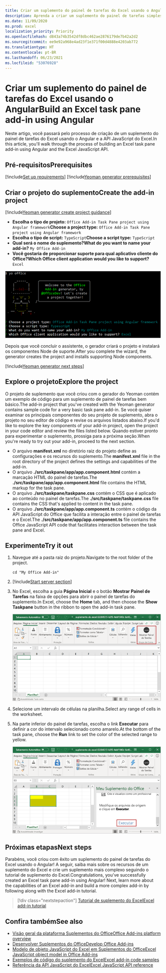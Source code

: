 ```yaml
---
title: Criar um suplemento do painel de tarefas do Excel usando o Angular
description: Aprenda a criar um suplemento do painel de tarefas simples do Excel usando a API do Office JS e o lado a lado.
ms.date: 11/09/2020
ms.prod: excel
localization_priority: Priority
ms.openlocfilehash: d843a74b3542df8dbc462ae2876179de7b42a2d2
ms.sourcegitcommit: ee9e92a968e4ad23f1e371f00d4888e4203ab772
ms.translationtype: HT
ms.contentlocale: pt-BR
ms.lasthandoff: 06/23/2021
ms.locfileid: "53076928"
---
```

# <a name="build-an-excel-task-pane-add-in-using-angular"></a><span data-ttu-id="add67-103">Criar um suplemento do painel de tarefas do Excel usando o Angular</span><span class="sxs-lookup"><span data-stu-id="add67-103">Build an Excel task pane add-in using Angular</span></span>

<span data-ttu-id="add67-104">Neste artigo, você passará pelo processo de criação de um suplemento do painel de tarefas do Excel usando o Angular e a API JavaScript do Excel.</span><span class="sxs-lookup"><span data-stu-id="add67-104">In this article, you'll walk through the process of building an Excel task pane add-in using Angular and the Excel JavaScript API.</span></span>

## <a name="prerequisites"></a><span data-ttu-id="add67-105">Pré-requisitos</span><span class="sxs-lookup"><span data-stu-id="add67-105">Prerequisites</span></span>

[!include[Set up requirements](../includes/set-up-dev-environment-beforehand.md)]
[!include[Yeoman generator prerequisites](../includes/quickstart-yo-prerequisites.md)]

## <a name="create-the-add-in-project"></a><span data-ttu-id="add67-106">Criar o projeto do suplemento</span><span class="sxs-lookup"><span data-stu-id="add67-106">Create the add-in project</span></span>

[!include[Yeoman generator create project guidance](../includes/yo-office-command-guidance.md)]

- <span data-ttu-id="add67-107">**Escolha o tipo de projeto:** `Office Add-in Task Pane project using Angular framework`</span><span class="sxs-lookup"><span data-stu-id="add67-107">**Choose a project type:** `Office Add-in Task Pane project using Angular framework`</span></span>
- <span data-ttu-id="add67-108">**Escolha o tipo de script:** `TypeScript`</span><span class="sxs-lookup"><span data-stu-id="add67-108">**Choose a script type:** `TypeScript`</span></span>
- <span data-ttu-id="add67-109">**Qual será o nome do suplemento?**</span><span class="sxs-lookup"><span data-stu-id="add67-109">**What do you want to name your add-in?**</span></span> `My Office Add-in`
- <span data-ttu-id="add67-110">**Você gostaria de proporcionar suporte para qual aplicativo cliente do Office?**</span><span class="sxs-lookup"><span data-stu-id="add67-110">**Which Office client application would you like to support?**</span></span> `Excel`

![Captura de tela da interface de linha de comando do gerador de Suplemento do Yeoman Office, com tipo de projeto definido para a estrutura Angular.](../images/yo-office-excel-angular-2.png)

<span data-ttu-id="add67-112">Depois que você concluir o assistente, o gerador criará o projeto e instalará os componentes Node de suporte.</span><span class="sxs-lookup"><span data-stu-id="add67-112">After you complete the wizard, the generator creates the project and installs supporting Node components.</span></span>

[!include[Yeoman generator next steps](../includes/yo-office-next-steps.md)]

## <a name="explore-the-project"></a><span data-ttu-id="add67-113">Explore o projeto</span><span class="sxs-lookup"><span data-stu-id="add67-113">Explore the project</span></span>

<span data-ttu-id="add67-114">O projeto de suplemento que você criou com o gerador do Yeoman contém um exemplo de código para um suplemento de painel de tarefas bem básico.</span><span class="sxs-lookup"><span data-stu-id="add67-114">The add-in project that you've created with the Yeoman generator contains sample code for a very basic task pane add-in.</span></span> <span data-ttu-id="add67-115">Se você quiser examinar os principais componentes do seu projeto de suplemento, abra o projeto no seu editor de código e revise os arquivos listados abaixo.</span><span class="sxs-lookup"><span data-stu-id="add67-115">If you'd like to explore the key components of your add-in project, open the project in your code editor and review the files listed below.</span></span> <span data-ttu-id="add67-116">Quando estiver pronto para experimentar o suplemento, prossiga para a próxima seção.</span><span class="sxs-lookup"><span data-stu-id="add67-116">When you're ready to try out your add-in, proceed to the next section.</span></span>

- <span data-ttu-id="add67-117">O arquivo **manifest.xml** no diretório raiz do projeto define as configurações e os recursos do suplemento.</span><span class="sxs-lookup"><span data-stu-id="add67-117">The **manifest.xml** file in the root directory of the project defines the settings and capabilities of the add-in.</span></span>
- <span data-ttu-id="add67-118">O arquivo **./src/taskpane/app/app.component.html** contém a marcação HTML do painel de tarefas.</span><span class="sxs-lookup"><span data-stu-id="add67-118">The **./src/taskpane/app/app.component.html** file contains the HTML markup for the task pane.</span></span>
- <span data-ttu-id="add67-119">O arquivo **./src/taskpane/taskpane.css** contém o CSS que é aplicado ao conteúdo no painel de tarefas.</span><span class="sxs-lookup"><span data-stu-id="add67-119">The **./src/taskpane/taskpane.css** file contains the CSS that's applied to content in the task pane.</span></span>
- <span data-ttu-id="add67-120">O arquivo **./src/taskpane/app/app.component.ts** contém o código da API JavaScript do Office que facilita a interação entre o painel de tarefas e o Excel.</span><span class="sxs-lookup"><span data-stu-id="add67-120">The **./src/taskpane/app/app.component.ts** file contains the Office JavaScript API code that facilitates interaction between the task pane and Excel.</span></span>

## <a name="try-it-out"></a><span data-ttu-id="add67-121">Experimente</span><span class="sxs-lookup"><span data-stu-id="add67-121">Try it out</span></span>

1. <span data-ttu-id="add67-122">Navegue até a pasta raiz do projeto.</span><span class="sxs-lookup"><span data-stu-id="add67-122">Navigate to the root folder of the project.</span></span>

    ```command&nbsp;line
    cd "My Office Add-in"
    ```

2. [!include[Start server section](../includes/quickstart-yo-start-server-excel.md)] 

3. <span data-ttu-id="add67-123">No Excel, escolha a guia **Página Inicial** e o botão **Mostrar Painel de Tarefas** na faixa de opções para abrir o painel de tarefas do suplemento.</span><span class="sxs-lookup"><span data-stu-id="add67-123">In Excel, choose the **Home** tab, and then choose the **Show Taskpane** button in the ribbon to open the add-in task pane.</span></span>

    ![Captura de tela do menu da página inicial do Excel, com o botão Mostrar Painel de Tarefas realçado.](../images/excel-quickstart-addin-3b.png)

4. <span data-ttu-id="add67-125">Selecione um intervalo de células na planilha.</span><span class="sxs-lookup"><span data-stu-id="add67-125">Select any range of cells in the worksheet.</span></span>

5. <span data-ttu-id="add67-126">Na parte inferior do painel de tarefas, escolha o link **Executar** para definir a cor do intervalo selecionado como amarelo.</span><span class="sxs-lookup"><span data-stu-id="add67-126">At the bottom of the task pane, choose the **Run** link to set the color of the selected range to yellow.</span></span>

    ![Captura de tela do Excel, com o painel de tarefas do suplemento aberto e o botão Executar realçado no painel de tarefas do suplemento.](../images/excel-quickstart-addin-3c.png)

## <a name="next-steps"></a><span data-ttu-id="add67-128">Próximas etapas</span><span class="sxs-lookup"><span data-stu-id="add67-128">Next steps</span></span>

<span data-ttu-id="add67-p102">Parabéns, você criou com êxito um suplemento do painel de tarefas do Excel usando o Angular! A seguir, saiba mais sobre os recursos de um suplemento do Excel e crie um suplemento mais complexo seguindo o tutorial de suplemento do Excel.</span><span class="sxs-lookup"><span data-stu-id="add67-p102">Congratulations, you've successfully created an Excel task pane add-in using Angular! Next, learn more about the capabilities of an Excel add-in and build a more complex add-in by following along with the Excel add-in tutorial.</span></span>

> [!div class="nextstepaction"]
> [<span data-ttu-id="add67-131">Tutorial de suplemento do Excel</span><span class="sxs-lookup"><span data-stu-id="add67-131">Excel add-in tutorial</span></span>](../tutorials/excel-tutorial.md)

## <a name="see-also"></a><span data-ttu-id="add67-132">Confira também</span><span class="sxs-lookup"><span data-stu-id="add67-132">See also</span></span>

* [<span data-ttu-id="add67-133">Visão geral da plataforma Suplementos do Office</span><span class="sxs-lookup"><span data-stu-id="add67-133">Office Add-ins platform overview</span></span>](../overview/office-add-ins.md)
* [<span data-ttu-id="add67-134">Desenvolver Suplementos do Office</span><span class="sxs-lookup"><span data-stu-id="add67-134">Develop Office Add-ins</span></span>](../develop/develop-overview.md)
* [<span data-ttu-id="add67-135">Modelo de objeto JavaScript do Excel em Suplementos do Office</span><span class="sxs-lookup"><span data-stu-id="add67-135">Excel JavaScript object model in Office Add-ins</span></span>](../excel/excel-add-ins-core-concepts.md)
* [<span data-ttu-id="add67-136">Exemplos de código do suplemento do Excel</span><span class="sxs-lookup"><span data-stu-id="add67-136">Excel add-in code samples</span></span>](https://developer.microsoft.com/office/gallery/?filterBy=Samples,Excel)
* [<span data-ttu-id="add67-137">Referência da API JavaScript do Excel</span><span class="sxs-lookup"><span data-stu-id="add67-137">Excel JavaScript API reference</span></span>](../reference/overview/excel-add-ins-reference-overview.md)
